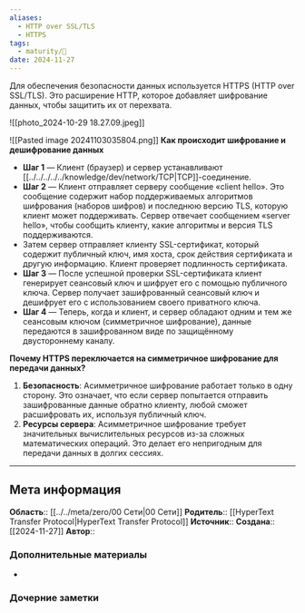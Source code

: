 ```yaml
---
aliases:
  - HTTP over SSL/TLS
  - HTTPS
tags:
  - maturity/🌱
date: 2024-11-27
---
```

Для обеспечения безопасности данных используется HTTPS (HTTP over SSL/TLS). Это расширение HTTP, которое добавляет шифрование данных, чтобы защитить их от перехвата.

![[photo_2024-10-29 18.27.09.jpeg]]

![[Pasted image 20241103035804.png]]
**Как происходит шифрование и дешифрование данных**
- **Шаг 1** — Клиент (браузер) и сервер устанавливают [[../../../../../knowledge/dev/network/TCP|TCP]]-соединение.
- **Шаг 2** — Клиент отправляет серверу сообщение «client hello». Это сообщение содержит набор поддерживаемых алгоритмов шифрования (наборов шифров) и последнюю версию TLS, которую клиент может поддерживать. Сервер отвечает сообщением «server hello», чтобы сообщить клиенту, какие алгоритмы и версия TLS поддерживаются.
- Затем сервер отправляет клиенту SSL-сертификат, который содержит публичный ключ, имя хоста, срок действия сертификата и другую информацию. Клиент проверяет подлинность сертификата.
- **Шаг 3** — После успешной проверки SSL-сертификата клиент генерирует сеансовый ключ и шифрует его с помощью публичного ключа. Сервер получает зашифрованный сеансовый ключ и дешифрует его с использованием своего приватного ключа.
- **Шаг 4** — Теперь, когда и клиент, и сервер обладают одним и тем же сеансовым ключом (симметричное шифрование), данные передаются в зашифрованном виде по защищённому двустороннему каналу.

**Почему HTTPS переключается на симметричное шифрование для передачи данных?**
1. **Безопасность**: Асимметричное шифрование работает только в одну сторону. Это означает, что если сервер попытается отправить зашифрованные данные обратно клиенту, любой сможет расшифровать их, используя публичный ключ.
2. **Ресурсы сервера**: Асимметричное шифрование требует значительных вычислительных ресурсов из-за сложных математических операций. Это делает его непригодным для передачи данных в долгих сессиях.

***
## Мета информация
**Область**:: [[../../meta/zero/00 Сети|00 Сети]]
**Родитель**:: [[HyperText Transfer Protocol|HyperText Transfer Protocol]]
**Источник**:: 
**Создана**:: [[2024-11-27]]
**Автор**:: 
### Дополнительные материалы
- 

### Дочерние заметки
<!-- QueryToSerialize: LIST FROM [[]] WHERE contains(Родитель, this.file.link) or contains(parents, this.file.link) -->


